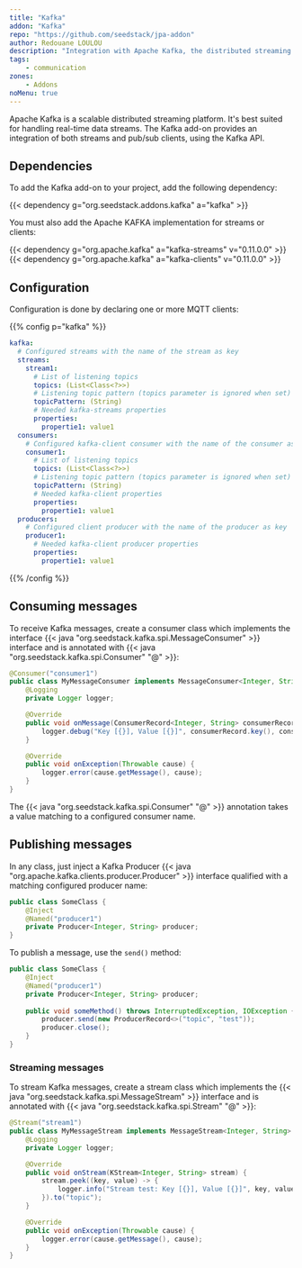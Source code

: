 ```yaml
---
title: "Kafka"
addon: "Kafka"
repo: "https://github.com/seedstack/jpa-addon"
author: Redouane LOULOU
description: "Integration with Apache Kafka, the distributed streaming platform."
tags:
    - communication
zones:
    - Addons
noMenu: true    
---
```

Apache Kafka is a scalable distributed streaming platform. It's best suited for handling real-time data streams. The 
Kafka add-on provides an integration of both streams and pub/sub clients, using the Kafka API.

## Dependencies

To add the Kafka add-on to your project, add the following dependency: 

{{< dependency g="org.seedstack.addons.kafka" a="kafka" >}}

You must also add the Apache KAFKA implementation for streams or clients: 

{{< dependency g="org.apache.kafka" a="kafka-streams" v="0.11.0.0" >}}
{{< dependency g="org.apache.kafka" a="kafka-clients" v="0.11.0.0" >}}

## Configuration

Configuration is done by declaring one or more MQTT clients:

{{% config p="kafka" %}}
```yaml
kafka:
  # Configured streams with the name of the stream as key
  streams:
    stream1:
      # List of listening topics
      topics: (List<Class<?>>)
      # Listening topic pattern (topics parameter is ignored when set)
      topicPattern: (String)
      # Needed kafka-streams properties
      properties:
        propertie1: value1
  consumers:
    # Configured kafka-client consumer with the name of the consumer as key
    consumer1:
      # List of listening topics
      topics: (List<Class<?>>)
      # Listening topic pattern (topics parameter is ignored when set)
      topicPattern: (String)
      # Needed kafka-client properties
      properties:
        propertie1: value1
  producers:
    # Configured client producer with the name of the producer as key
    producer1:
      # Needed kafka-client producer properties
      properties:
        propertie1: value1

```
{{% /config %}}
    
## Consuming messages

To receive Kafka messages, create a consumer class which implements the interface {{< java "org.seedstack.kafka.spi.MessageConsumer" >}}   
interface and is annotated with {{< java "org.seedstack.kafka.spi.Consumer" "@" >}}:

```java
@Consumer("consumer1")
public class MyMessageConsumer implements MessageConsumer<Integer, String> {
    @Logging
    private Logger logger;

    @Override
    public void onMessage(ConsumerRecord<Integer, String> consumerRecord) {
        logger.debug("Key [{}], Value [{}]", consumerRecord.key(), consumerRecord.value());
    }

    @Override
    public void onException(Throwable cause) {
        logger.error(cause.getMessage(), cause);
    }
}
```

The {{< java "org.seedstack.kafka.spi.Consumer" "@" >}} annotation takes a value matching to a configured consumer name.

## Publishing messages

In any class, just inject a Kafka Producer  {{< java "org.apache.kafka.clients.producer.Producer" >}} interface
qualified with a matching configured producer name:

```java
public class SomeClass {
    @Inject
    @Named("producer1")
    private Producer<Integer, String> producer;
}
```

To publish a message, use the `send()` method:
 
```java
public class SomeClass {
    @Inject
    @Named("producer1")
    private Producer<Integer, String> producer;
    
    public void someMethod() throws InterruptedException, IOException {
        producer.send(new ProducerRecord<>("topic", "test"));
        producer.close();
    }
}
```

### Streaming messages

To stream Kafka messages, create a stream class which implements the {{< java "org.seedstack.kafka.spi.MessageStream" >}}
interface and is annotated with {{< java "org.seedstack.kafka.spi.Stream" "@" >}}:

```java
@Stream("stream1")
public class MyMessageStream implements MessageStream<Integer, String> {
    @Logging
    private Logger logger;

    @Override
    public void onStream(KStream<Integer, String> stream) {
        stream.peek((key, value) -> {
            logger.info("Stream test: Key [{}], Value [{}]", key, value);
        }).to("topic");
    }

    @Override
    public void onException(Throwable cause) {
        logger.error(cause.getMessage(), cause);
    }
}
```

